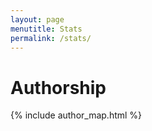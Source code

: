 ```yaml
---
layout: page
menutitle: Stats
permalink: /stats/
---
```


# Authorship

{% include author_map.html %}
